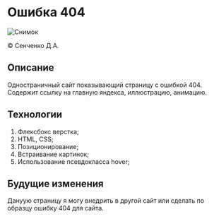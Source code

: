 # Ошибка 404
![Снимок](https://user-images.githubusercontent.com/114693652/196251723-daacd627-339c-43a5-8b0d-35e875515d4c.PNG)

© Сенченко Д.А.

## Описание
Одностраничный сайт показывающий страницу с ошибкой 404. Содержит ссылку на главную яндекса, иллюстрацию, анимацию.

## Технологии
1. Флексбокс верстка;
2. HTML, CSS;
3. Позиционирование;
4. Встраивание картинок; 
5. Использование псевдокласса hover;

## Будущие изменения
Дануую страницу я могу внедрить в другой сайт или сделать по образцу ошибку 404 для сайта.
